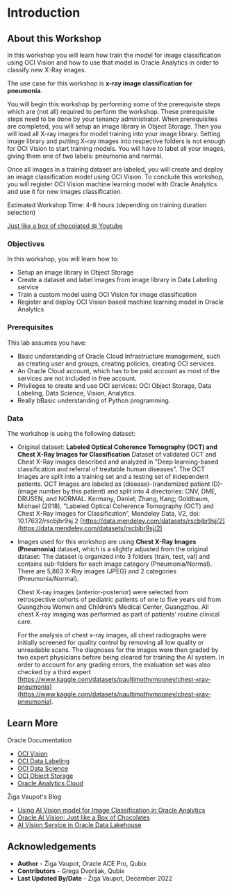 # Introduction

## About this Workshop

In this workshop you will learn how train the model for image classification using OCI Vision and how to use that model in Oracle Analytics in order to classify new X-Ray images.

The use case for this workshop is **x-ray image classification for pneumonia**.

You will begin this workshop by performing some of the prerequisite steps which are (not all) required to perform the workshop. These prerequisite steps need to be done by your tenancy administrator. When prerequisites are completed, you will setup an image library in Object Storage. Then you will load all X-ray images for model training into your image library. Setting image library and putting X-ray images into respective folders is not enough for OCI Vision to start training models. You will have to label all your images, giving them one of two labels: pneumonia and normal. 

Once all images in a training dataset are labeled, you will create and deploy an image classification model using OCI Vision. To conclude this workshop, you will register OCI Vision machine learning model with Oracle Analytics and use it for new images classification.

Estimated Workshop Time: 4-8 hours (depending on training duration selection)

[Just like a box of chocolated @ Youtube](youtube:vIn7ujfadx4)

### Objectives

In this workshop, you will learn how to:
* Setup an image library in Object Storage
* Create a dataset and label images from image library in Data Labeling service
* Train a custom model using OCI Vision for image classification
* Register and deploy OCI Vision based machine learning model in Oracle Analytics

### Prerequisites

This lab assumes you have:

* Basic understanding of Oracle Cloud Infrastructure management, such as creating user and groups, creating policies, creating OCI services.
* An Oracle Cloud account, which has to be paid account as most of the services are not included in free account.
* Privileges to create and use OCI services: OCI Object Storage, Data Labeling, Data Science, Vision, Analytics.
* Really bBasic understanding of Python programming. 

### Data

The workshop is using the following dataset:

* Original dataset: **Labeled Optical Coherence Tomography (OCT) and Chest X-Ray Images for Classification**
    Dataset of validated OCT and Chest X-Ray images  described and analyzed in "Deep learning-based classification and referral of treatable human diseases". The OCT Images are split into a training set and a testing set of independent patients. OCT Images are labeled as (disease)-(randomized patient ID)-(image number by this patient) and split into 4 directories: CNV, DME, DRUSEN, and NORMAL.
    Kermany, Daniel; Zhang, Kang; Goldbaum, Michael (2018), “Labeled Optical Coherence Tomography (OCT) and Chest X-Ray Images for Classification”, Mendeley Data, V2, doi: 10.17632/rscbjbr9sj.2 [https://data.mendeley.com/datasets/rscbjbr9sj/2](https://data.mendeley.com/datasets/rscbjbr9sj/2)

* Images used for this workshop are using **Chest X-Ray Images (Pneumonia)** dataset, which is a slightly adjusted from the original dataset:
    The dataset is organized into 3 folders (train, test, val) and contains sub-folders for each image category (Pneumonia/Normal). There are 5,863 X-Ray images (JPEG) and 2 categories (Pneumonia/Normal).

    Chest X-ray images (anterior-posterior) were selected from retrospective cohorts of pediatric patients of one to five years old from Guangzhou Women and Children’s Medical Center, Guangzhou. All chest X-ray imaging was performed as part of patients’ routine clinical care.

    For the analysis of chest x-ray images, all chest radiographs were initially screened for quality control by removing all low quality or unreadable scans. The diagnoses for the images were then graded by two expert physicians before being cleared for training the AI system. In order to account for any grading errors, the evaluation set was also checked by a third expert [https://www.kaggle.com/datasets/paultimothymooney/chest-xray-pneumonia](https://www.kaggle.com/datasets/paultimothymooney/chest-xray-pneumonia).

## Learn More

Oracle Documentation
* [OCI Vision](https://docs.oracle.com/en-us/iaas/vision/vision/using/home.htm)
* [OCI Data Labeling](https://docs.oracle.com/en-us/iaas/data-labeling/data-labeling/using/home.htm)
* [OCI Data Science](https://docs.oracle.com/en-us/iaas/data-labeling/data-labeling/using/home.htm)
* [OCI Object Storage](https://docs.oracle.com/en-us/iaas/Content/Object/home.htm)
* [Oracle Analytics Cloud](https://docs.oracle.com/en-us/iaas/analytics-cloud/index.html)

Žiga Vaupot's Blog

* [Using AI Vision model for Image Classification in Oracle Analytics](https://zigavaupot.blogspot.com/2022/09/using-ai-vision-model-for-image.html)
* [Oracle AI Vision: Just like a Box of Chocolates](https://zigavaupot.blogspot.com/2022/08/oracle-ai-vision-just-like-box-of.html)
* [AI Vision Service in Oracle Data Lakehouse](https://zigavaupot.blogspot.com/2022/05/vision-ai-service-at-oracle-data.html)

## Acknowledgements
* **Author** - Žiga Vaupot, Oracle ACE Pro, Qubix
* **Contributors** -  Grega Dvoršak, Qubix
* **Last Updated By/Date** - Žiga Vaupot, December 2022